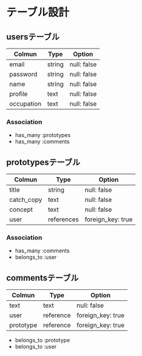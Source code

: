 # テーブル設計

## usersテーブル

| Colmun     | Type   | Option      |
| ---------- | ------ | ----------- |
| email      | string | null: false |
| password   | string | null: false |
| name       | string | null: false |
| profile    | text   | null: false |
| occupation | text   | null: false |

### Association

- has_many :prototypes
- has_many :comments

## prototypesテーブル

| Colmun     | Type       | Option            |
| ---------- | ---------- | ----------------- |
| title      | string     | null: false       |
| catch_copy | text       | null: false       |
| concept    | text       | null: false       |
| user       |references  | foreign_key: true |

### Association

- has_many :comments
- belongs_to :user

## commentsテーブル

| Colmun     | Type      | Option            |
| ---------- | --------- | ----------------- |
| text       | text      | null: false       |
| user       | reference | foreign_key: true |
| prototype  | reference | foreign_key: true |

- belongs_to :prototype
- belongs_to :user